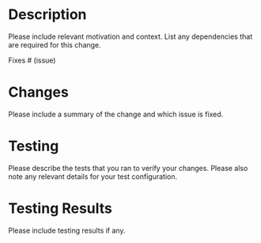 # Description

Please include relevant motivation and context. List any dependencies that are required for this change.

Fixes # (issue)

# Changes
Please include a summary of the change and which issue is fixed.


# Testing

Please describe the tests that you ran to verify your changes. Please also note any relevant details for your test configuration.


# Testing Results

Please include testing results if any.
